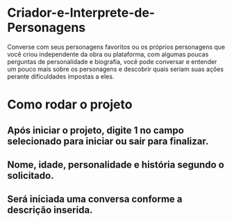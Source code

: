 # Criador-e-Interprete-de-Personagens
Converse com seus personagens favoritos ou os próprios personagens que você criou independente da obra ou plataforma, com algumas poucas perguntas de personalidade e biografia, você pode conversar e entender um pouco mais sobre os personagens e descobrir quais seriam suas ações perante dificuldades impostas a eles.
# Como rodar o projeto
## Após iniciar o projeto, digite 1 no campo selecionado para iniciar ou sair para finalizar.
## Nome, idade, personalidade e história segundo o solicitado.
## Será iniciada uma conversa conforme a descrição inserida.

